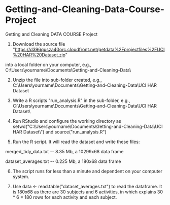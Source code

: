 Getting-and-Cleaning-Data-Course-Project
========================================

Getting and Cleaning DATA COURSE Project

1) Download the source file "https://d396qusza40orc.cloudfront.net/getdata%2Fprojectfiles%2FUCI%20HAR%20Dataset.zip"

into a local folder on your computer, e.g., C:\Users\yourname\Documents\Getting-and-Cleaning-Data\

2) Unzip the file into sub-folder created, e.g., C:\Users\yourname\Documents\Getting-and-Cleaning-Data\UCI HAR Dataset 

3) Write a R scripts "run_analysis.R" in the sub-folder, e.g., C:\Users\yourname\Documents\Getting-and-Cleaning-Data\UCI HAR Dataset\

4) Run RStudio and configure the working directory as setwd("C:\\Users\\yourname\\Documents\\Getting-and-Cleaning-Data\\UCI HAR Dataset\\") and source("run_analysis.R")

5) Run the R script. It will read the dataset and write these files:

merged_tidy_data.txt -- 8.35 Mb, a 10299x68 data frame

dataset_averages.txt -- 0.225 Mb, a 180x68 data frame

6) The script runs for less than a minute and dependent on your computer system.

7) Use data <- read.table("dataset_averages.txt") to read the dataframe. It is 180x68 as there are 30 subjects and 6 activities, in which explains 30 * 6 = 180 rows for each activity and each subject.
